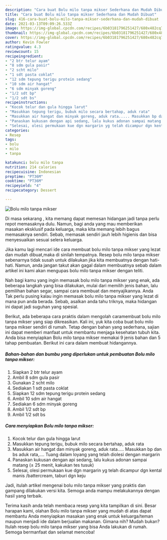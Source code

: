 ```yaml
---
description: "Cara buat Bolu milo tanpa mikser Sederhana dan Mudah Dibuat"
title: "Cara buat Bolu milo tanpa mikser Sederhana dan Mudah Dibuat"
slug: 416-cara-buat-bolu-milo-tanpa-mikser-sederhana-dan-mudah-dibuat
date: 2021-03-13T09:09:26.533Z
image: https://img-global.cpcdn.com/recipes/6b03181796251427/680x482cq70/bolu-milo-tanpa-mikser-foto-resep-utama.jpg
thumbnail: https://img-global.cpcdn.com/recipes/6b03181796251427/680x482cq70/bolu-milo-tanpa-mikser-foto-resep-utama.jpg
cover: https://img-global.cpcdn.com/recipes/6b03181796251427/680x482cq70/bolu-milo-tanpa-mikser-foto-resep-utama.jpg
author: Kevin Fowler
ratingvalue: 4.3
reviewcount: 15
recipeingredient:
- "2 btr telur ayam"
- "8 sdm gula pasir"
- "2 scht milo"
- "1 sdt pasta coklat"
- "12 sdm tepung terigu protein sedang"
- "10 sdm air hangat"
- "6 sdm minyak goreng"
- "1/2 sdt bp"
- "1/2 sdt bs"
recipeinstructions:
- "Kocok telur dan gula hingga larut"
- "Masukkan tepung terigu, bubuk milo secara bertahap, aduk rata"
- "Masukkan air hangat dan minyak goreng, aduk rata..... Masukkan bp dan bs aduk rata,.... Tuang dalam loyang yang telah diolesi dengan margarin"
- "Panaskan kukusan dengan api sedang, lalu kukus adonan sampai matang (± 25 menit, kakukan tes tusuk)"
- "Selesai, olesi permukaan kue dgn margarin yg telah dicampur dgn kental manis /battercream, taburi dgn keju"
categories:
- Resep
tags:
- bolu
- milo
- tanpa

katakunci: bolu milo tanpa 
nutrition: 214 calories
recipecuisine: Indonesian
preptime: "PT36M"
cooktime: "PT36M"
recipeyield: "4"
recipecategory: Dessert

---
```



![Bolu milo tanpa mikser](https://img-global.cpcdn.com/recipes/6b03181796251427/680x482cq70/bolu-milo-tanpa-mikser-foto-resep-utama.jpg)

Di masa  sekarang , kita memang dapat memesan hidangan jadi tanpa perlu repot memasaknya dulu. Namun, bagi anda yang mau memberikan masakan eksklusif pada keluarga, maka kita memang lebih bagus memasaknya sendiri. Sebab, memasak sendiri jauh lebih higienis dan bisa menyesuaikan sesuai selera keluarga.

Jika kamu lagi mencari ide cara membuat bolu milo tanpa mikser yang lezat dan mudah dibuat,maka di sinilah tempatnya. Resep bolu milo tanpa mikser  sebenarnya tidak susah untuk dilakukan jika kita membuatnya dengan hati-hati. Namun, anda jangan takut akan gagal dalam membuatnya 
sebab dalam artikel ini kami akan mengupas bolu milo tanpa mikser dengan teliti.  



Nah bagi kamu yang ingin memasak bolu milo tanpa mikser yang enak, ada beberapa langkah yang bisa dilakukan, mulai dari memilih jenis bahan, lalu pemilihan bahan segar, sampai cara membuat dan menyajikannya. Anda Tak perlu pusing kalau ingin memasak bolu milo tanpa mikser yang lezat di mana pun anda berada. Sebab, asalkan anda  tahu triknya, maka hidangan ini dapat jadi suguhan yang spesial.

Berikut, ada beberapa cara praktis  dalam mengolah caramembuat bolu milo tanpa mikser yang siap dikreasikan. Kali ini, yuk kita coba buat bolu milo tanpa mikser sendiri di rumah. Tetap dengan bahan yang sederhana, sajian ini dapat memberi manfaat untuk membantu menjaga kesehatan tubuh kita. Anda bisa menyiapkan Bolu milo tanpa mikser memakai 9 jenis bahan dan 5 tahap pembuatan. Berikut ini cara dalam membuat hidangannya.

<!--inarticleads1-->

##### Bahan-bahan dan bumbu yang diperlukan untuk pembuatan Bolu milo tanpa mikser:

1. Siapkan 2 btr telur ayam
1. Ambil 8 sdm gula pasir
1. Gunakan 2 scht milo
1. Sediakan 1 sdt pasta coklat
1. Siapkan 12 sdm tepung terigu protein sedang
1. Ambil 10 sdm air hangat
1. Sediakan 6 sdm minyak goreng
1. Ambil 1/2 sdt bp
1. Ambil 1/2 sdt bs




<!--inarticleads2-->

##### Cara menyiapkan Bolu milo tanpa mikser:

1. Kocok telur dan gula hingga larut
1. Masukkan tepung terigu, bubuk milo secara bertahap, aduk rata
1. Masukkan air hangat dan minyak goreng, aduk rata..... Masukkan bp dan bs aduk rata,.... Tuang dalam loyang yang telah diolesi dengan margarin
1. Panaskan kukusan dengan api sedang, lalu kukus adonan sampai matang (± 25 menit, kakukan tes tusuk)
1. Selesai, olesi permukaan kue dgn margarin yg telah dicampur dgn kental manis /battercream, taburi dgn keju




Jadi, itulah artikel mengenai  bolu milo tanpa mikser  yang praktis dan gampang dilakukan versi kita. Semoga anda mampu melakukannya dengan hasil yang terbaik. 

Terima kasih anda telah membaca resep yang kita tampilkan di sini. Besar harapan kami, olahan  Bolu milo tanpa mikser yang mudah di atas dapat membantu Anda menyiapkan masakan yang enak untuk keluarga/teman maupun menjadi ide dalam berjualan makanan. Gimana nih? Mudah bukan? Itulah resep bolu milo tanpa mikser yang bisa Anda lakukan di rumah. Semoga bermanfaat dan selamat mencoba!

